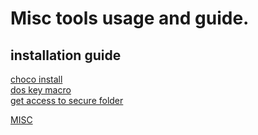 # Misc tools usage and guide. 

## installation guide  

[choco install](choco_install.md)  
[dos key macro](dos_key_macro.md)  
[get access to secure folder](get_access_to_secure_folder.md)  

[MISC](misc.md)  